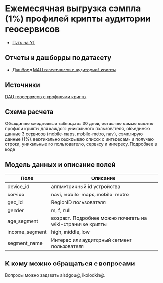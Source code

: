 # Ежемесячная выгрузка сэмпла (1%) профилей крипты аудитории геосервисов
- [Путь на YT](https://yt.yandex-team.ru/hahn/navigation?sort=asc-false,field-name&path=//home/maps/analytics/datasets/user-profiles-samples/30d1p)

## Отчеты и дашборды по датасету

- [Дашборд MAU геосервисов с аудиторией крипты](https://datalens.yandex-team.ru/opxzibpkk42cg-crypta-segments?state=8bb3ab6c403)

## Источники
[DAU геосервисов с профилями крипты](https://yt.yandex-team.ru/hahn/navigation?path=//home/maps/analytics/datasets/user-profiles)

## Схема расчета
Объединяю ежедневные таблицы за 30 дней, оставляю самые свежие профили крипты для каждого уникального пользователя, объединяю данные 3 сервисов (mobile-maps, mobile-metro, navi), сэмплирую данные (1%), вертикально раскрываю список с интересами и получаю строки, уникальные по пользователю, сервису и интересу. Подробнее в коде

## Модель данных и описание полей

|Поле| Описание                                                   |
|----|------------------------------------------------------------|
| device_id| аппметричный id устройства                                 |
| service| navi, mobile-maps, mobile-metro                            |
| geo_id| RegionID пользователя                                      |
| gender| m, f, null                                                 |
| age_segment| возраст. Подробнее можно почитать на wiki-страничке крипты |
| income_segment| high, middle, low                                          |
| segment_name| Интерес или аудиторный сегмент пользователя                |

## К кому можно обращаться с вопросами

Вопросы можно задавать aladgou@, ikolodkin@.
